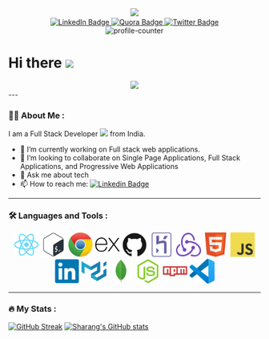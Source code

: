 
<div id="header" align="center">
  <img src="https://media.giphy.com/media/jdPMeyv9rn0hZHh8n9/giphy.gif" width="150"/>
</div>

<div id="badges" align="center">
  <a href="https://www.linkedin.com/in/sharangahirekar1/">
    <img src="https://img.shields.io/badge/LinkedIn-blue?style=for-the-badge&logo=linkedin&logoColor=white" alt="LinkedIn Badge"/>
  </a>
  <a href="https://www.quora.com/profile/Sharang-Ahirekar">
    <img src="https://img.shields.io/badge/Quora-white?style=for-the-badge&logo=Quora&logoColor=red" alt="Quora Badge"/>
  </a>
  <a href="https://twitter.com/Sharang010">
    <img src="https://img.shields.io/badge/Twitter-blue?style=for-the-badge&logo=twitter&logoColor=white" alt="Twitter Badge"/>
  </a>
</div>

<div align='center'><img src="https://komarev.com/ghpvc/?username=sharangahirekar1" alt="profile-counter"/></div>
<h1 aling="center">
  Hi there
  <img src="https://media.giphy.com/media/hvRJCLFzcasrR4ia7z/giphy.gif" width="30px"/>
</h1>
<div align="center">
<img src="https://media.giphy.com/media/SpopD7IQN2gK3qN4jS/giphy.gif" width="400px"/>
</div>
---

### :man_technologist: About Me : 
I am a Full Stack Developer <img src="https://media.giphy.com/media/WUlplcMpOCEmTGBtBW/giphy.gif" width="30"> from India.
- 🔭 I’m currently working on Full stack web applications.
- 👯 I’m looking to collaborate on Single Page Applications, Full Stack Applications, and Progressive Web Applications
- 💬 Ask me about tech
- 📫 How to reach me: [![Linkedin Badge](https://img.shields.io/badge/-sharangahirekar1-blue?style=flat&logo=Linkedin&logoColor=white)](https://www.linkedin.com/in/sharangahirekar1/)

---

### :hammer_and_wrench: Languages and Tools :
<div align='center'>
  <img src='https://github.com/devicons/devicon/blob/master/icons/react/react-original.svg' width='50px'/>
  <img src='https://github.com/devicons/devicon/blob/master/icons/bash/bash-plain.svg' width='50px'/>
  <img src='https://github.com/devicons/devicon/blob/master/icons/chrome/chrome-original.svg' width='50px'/>
  <img src='https://github.com/devicons/devicon/blob/master/icons/express/express-original.svg' width='50px'/>
  <img src='https://github.com/devicons/devicon/blob/master/icons/github/github-original.svg' width='50px'/>
  <img src='https://github.com/devicons/devicon/blob/master/icons/heroku/heroku-original.svg' width='50px'/>
  <img src='https://github.com/devicons/devicon/blob/master/icons/redux/redux-original.svg' width='50px'/>
  <img src='https://github.com/devicons/devicon/blob/master/icons/html5/html5-original.svg' width='50px'/>
  <img src='https://github.com/devicons/devicon/blob/master/icons/javascript/javascript-original.svg' width='50px'/>
  <img src='https://github.com/devicons/devicon/blob/master/icons/linkedin/linkedin-original.svg' width='50px'/>
  <img src='https://github.com/devicons/devicon/blob/master/icons/materialui/materialui-original.svg' width='50px'/>
  <img src='https://github.com/devicons/devicon/blob/master/icons/mongodb/mongodb-original.svg' width='50px'/>
  <img src='https://github.com/devicons/devicon/blob/master/icons/nodejs/nodejs-original.svg' width='50px'/>
  <img src='https://github.com/devicons/devicon/blob/master/icons/npm/npm-original-wordmark.svg' width='50px'/>
  <img src='https://github.com/devicons/devicon/blob/master/icons/vscode/vscode-original.svg' width='50px'/>
</div>

---

### :fire: My Stats :
[![GitHub Streak](http://github-readme-streak-stats.herokuapp.com?user=sharangahirekar1&theme=flag-india&hide_border=true)](https://git.io/streak-stats)
[![Sharang's GitHub stats](https://github-readme-stats.vercel.app/api?username=sharangahirekar1)](https://github.com/anuraghazra/github-readme-stats)

